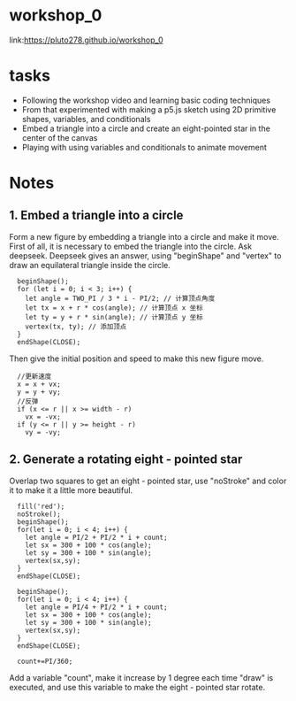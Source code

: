 # workshop_0
link:https://pluto278.github.io/workshop_0

# tasks
- Following the workshop video and learning basic coding techniques
- From that experimented with making a p5.js sketch using 2D primitive shapes, variables, and conditionals
- Embed a triangle into a circle and create an eight-pointed star in the center of the canvas
- Playing with using variables and conditionals to animate movement

# Notes

## 1. Embed a triangle into a circle

Form a new figure by embedding a triangle into a circle and make it move.
First of all, it is necessary to embed the triangle into the circle.
Ask deepseek.
Deepseek gives an answer, using "beginShape" and "vertex" to draw an equilateral triangle inside the circle.
```
  beginShape();
  for (let i = 0; i < 3; i++) {
    let angle = TWO_PI / 3 * i - PI/2; // 计算顶点角度
    let tx = x + r * cos(angle); // 计算顶点 x 坐标
    let ty = y + r * sin(angle); // 计算顶点 y 坐标
    vertex(tx, ty); // 添加顶点
  }
  endShape(CLOSE);
```
Then give the initial position and speed to make this new figure move.
```
  //更新速度
  x = x + vx;
  y = y + vy;
  //反弹
  if (x <= r || x >= width - r)
    vx = -vx;
  if (y <= r || y >= height - r)
    vy = -vy;
```

## 2. Generate a rotating eight - pointed star

Overlap two squares to get an eight - pointed star, use "noStroke" and color it to make it a little more beautiful.
```
  fill('red');
  noStroke();
  beginShape();
  for(let i = 0; i < 4; i++) {
    let angle = PI/2 + PI/2 * i + count;
    let sx = 300 + 100 * cos(angle);
    let sy = 300 + 100 * sin(angle);
    vertex(sx,sy);
  }
  endShape(CLOSE);

  beginShape();
  for(let i = 0; i < 4; i++) {
    let angle = PI/4 + PI/2 * i + count;
    let sx = 300 + 100 * cos(angle);
    let sy = 300 + 100 * sin(angle);
    vertex(sx,sy);
  }
  endShape(CLOSE);

  count+=PI/360;
```
Add a variable "count", make it increase by 1 degree each time "draw" is executed, and use this variable to make the eight - pointed star rotate.

